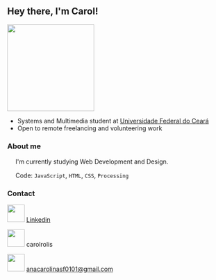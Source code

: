 ## Hey there, I'm Carol!

<img src="https://github.com/carolrolis/carolrolis/assets/126017853/0957bfc7-196b-4bc4-8978-42318c2f7aad" width="200">

* Systems and Multimedia student at [Universidade Federal do Ceará](https://ufc.br)
* Open to remote freelancing and volunteering work

### About me
<img src="https://github.com/carolrolis/carolrolis/assets/126017853/26a6faed-db1f-42d5-b43d-2a7ee1b2e219" width="15"> I'm currently studying Web Development and Design.
<img src="https://github.com/carolrolis/carolrolis/assets/126017853/26a6faed-db1f-42d5-b43d-2a7ee1b2e219" width="15">

<img src="https://github.com/carolrolis/carolrolis/assets/126017853/26a6faed-db1f-42d5-b43d-2a7ee1b2e219" width="15"> Code: `JavaScript`, `HTML`, `CSS`, `Processing`
<img src="https://github.com/carolrolis/carolrolis/assets/126017853/26a6faed-db1f-42d5-b43d-2a7ee1b2e219" width="15">

### Contact

<img src="https://github.com/carolrolis/carolrolis/assets/126017853/583035f9-4020-4942-83a4-d6f075f99da1" width="40"> [Linkedin](https://www.linkedin.com/in/ana-carolina-de-sousa-furtado/)

<img src="https://github.com/carolrolis/carolrolis/assets/126017853/792112cc-0e72-4038-b8ff-f360690759b7" width="40"> carolrolis

<img src="https://github.com/carolrolis/carolrolis/assets/126017853/9bde8390-d586-4d1f-a1a6-f1c416c68599" width="40"> anacarolinasf0101@gmail.com

